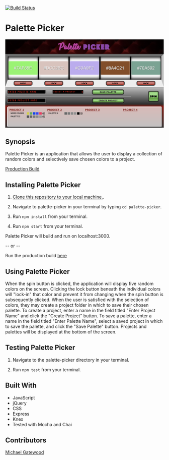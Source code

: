 [![Build Status](https://travis-ci.org/mngatewood/palette-picker.svg?branch=master)](https://travis-ci.org/mngatewood/palette-picker)

# Palette Picker

![Screenshot](https://raw.githubusercontent.com/mngatewood/palette-picker/master/public/readme/Screen%20Shot%202018-05-31%20at%209.13.29%20AM.png)

## Synopsis

Palette Picker is an application that allows the user to display a collection of random colors and selectively save chosen colors to a project.  

[Production Build](https://palette-picker-heroku.herokuapp.com/)

## Installing Palette Picker

1. [Clone this repository to your local machine.](https://help.github.com/articles/cloning-a-repository/).

2. Navigate to palette-picker in your terminal by typing `cd palette-picker`.

3. Run `npm install` from your terminal.

4. Run `npm start` from your terminal.

Palette Picker will build and run on localhost:3000.

-- or --

Run the production build [here](https://palette-picker-heroku.herokuapp.com/)

## Using Palette Picker

When the spin button is clicked, the application will display five random colors on the screen.  Clicking the lock button beneath the individual colors will "lock-in" that color and prevent it from changing when the spin button is subsequently clicked.  When the user is satisfied with the selection of colors, they may create a project folder in which to save their chosen palette.  To create a project, enter a name in the field titled "Enter Project Name" and click the "Create Project" button.  To save a palette, enter a name in the field titled "Enter Palette Name", select a saved project in which to save the palette, and click the "Save Palette" button.  Projects and palettes will be displayed at the bottom of the screen.

## Testing Palette Picker

1. Navigate to the palette-picker directory in your terminal. 

2. Run `npm test` from your terminal. 

## Built With

* JavaScript
* jQuery
* CSS
* Express
* Knex
* Tested with Mocha and Chai

## Contributors

[Michael Gatewood](https://github.com/mngatewood)


